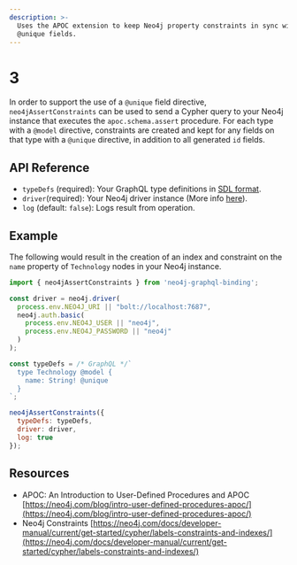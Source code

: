 ```yaml
---
description: >-
  Uses the APOC extension to keep Neo4j property constraints in sync with
  @unique fields.
---
```


# 3

In order to support the use of a `@unique` field directive, `neo4jAssertConstraints` can be used to send a Cypher query to your Neo4j instance that executes the `apoc.schema.assert` procedure. For each type with a `@model` directive, constraints are created and kept for any fields on that type with a `@unique` directive, in addition to all generated `id` fields.

## API Reference

* `typeDefs` \(required\): Your GraphQL type definitions in [SDL format](https://www.prisma.io/blog/graphql-sdl-schema-definition-language-6755bcb9ce51/). 
* `driver`\(required\): Your Neo4j driver instance \(More info [here](https://www.npmjs.com/package/neo4j-driver)\). 
* `log` \(default: `false`\): Logs result from operation.

## Example

The following would result in the creation of an index and constraint on the `name` property of `Technology` nodes in your Neo4j instance.

```javascript
import { neo4jAssertConstraints } from 'neo4j-graphql-binding';

const driver = neo4j.driver(
  process.env.NEO4J_URI || "bolt://localhost:7687",
  neo4j.auth.basic(
    process.env.NEO4J_USER || "neo4j",
    process.env.NEO4J_PASSWORD || "neo4j"
  )
);

const typeDefs = /* GraphQL */`
  type Technology @model {
    name: String! @unique
  }
`;

neo4jAssertConstraints({
  typeDefs: typeDefs,
  driver: driver,
  log: true
});
```

## Resources

* APOC: An Introduction to User-Defined Procedures and APOC [https://neo4j.com/blog/intro-user-defined-procedures-apoc/](https://neo4j.com/blog/intro-user-defined-procedures-apoc/)  
* Neo4j Constraints [https://neo4j.com/docs/developer-manual/current/get-started/cypher/labels-constraints-and-indexes/](https://neo4j.com/docs/developer-manual/current/get-started/cypher/labels-constraints-and-indexes/)

